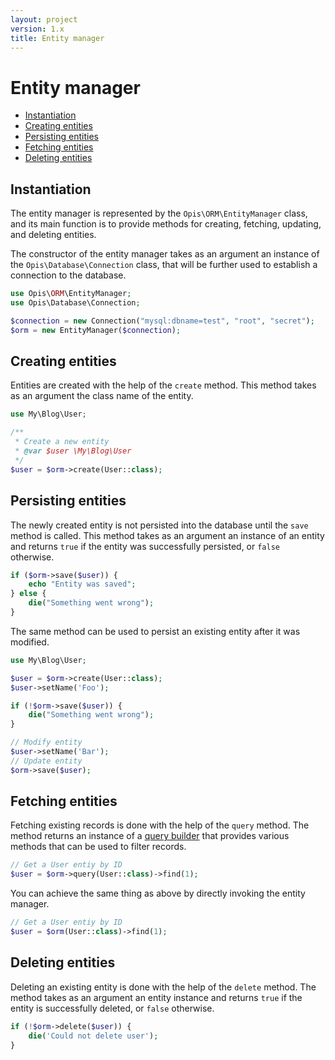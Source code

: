```yaml
---
layout: project
version: 1.x
title: Entity manager
---
```

# Entity manager

- [Instantiation](#instantiation)
- [Creating entities](#creating-entities)
- [Persisting entities](#persisting-entities)
- [Fetching entities](#fetching-entities)
- [Deleting entities](#deleting-entities)

## Instantiation

The entity manager is represented by the `Opis\ORM\EntityManager` class,
and its main function is to provide methods for creating, fetching,
updating, and deleting entities. 

The constructor of the entity manager takes as an argument an instance of
the `Opis\Database\Connection` class, that will be further used to 
establish a connection to the database.


```php
use Opis\ORM\EntityManager;
use Opis\Database\Connection;

$connection = new Connection("mysql:dbname=test", "root", "secret");
$orm = new EntityManager($connection);
```

## Creating entities

Entities are created with the help of the `create` method. This method
takes as an argument the class name of the entity.

```php
use My\Blog\User;

/**
 * Create a new entity
 * @var $user \My\Blog\User
 */
$user = $orm->create(User::class);
```

## Persisting entities

The newly created entity is not persisted into the database until
the `save` method is called. This method takes as an argument an instance
of an entity and returns `true` if the entity was successfully persisted,
or `false` otherwise.

```php
if ($orm->save($user)) {
    echo "Entity was saved";
} else {
    die("Something went wrong");
}
```

The same method can be used to persist an existing entity after it was modified.

```php
use My\Blog\User;

$user = $orm->create(User::class);
$user->setName('Foo');

if (!$orm->save($user)) {
    die("Something went wrong");
}

// Modify entity
$user->setName('Bar');
// Update entity
$orm->save($user);
```


## Fetching entities

Fetching existing records is done with the help of the `query` method.
The method returns an instance of a [query builder][0] that provides 
various methods that can be used to filter records.

```php
// Get a User entiy by ID
$user = $orm->query(User::class)->find(1);
```

You can achieve the same thing as above by directly invoking the
entity manager.

```php
// Get a User entiy by ID
$user = $orm(User::class)->find(1);
```


## Deleting entities

Deleting an existing entity is done with the help of the `delete` method.
The method takes as an argument an entity instance and returns `true`
if the entity is successfully deleted, or `false` otherwise.

```php
if (!$orm->delete($user)) {
    die('Could not delete user');
}
```

[0]: query-builder.html "Query builder"
